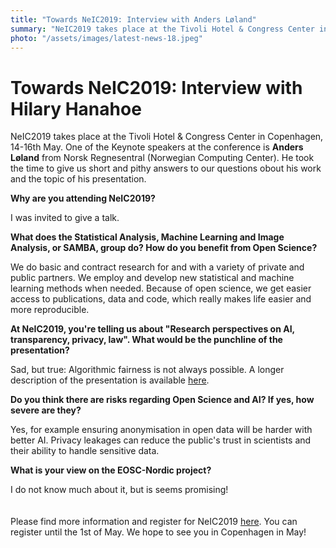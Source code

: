 ```yaml
---
title: "Towards NeIC2019: Interview with Anders Løland"
summary: "NeIC2019 takes place at the Tivoli Hotel & Congress Center in Copenhagen, 14-16th May. One of the Keynote speakers at the conference is Anders Løland from Norsk Regnesentral (Norwegian Computing Center)."
photo: "/assets/images/latest-news-18.jpeg"
---
```


Towards NeIC2019: Interview with Hilary Hanahoe
===============================

<p>NeIC2019 takes place at the Tivoli Hotel & Congress Center in Copenhagen, 14-16th May. One of the Keynote speakers at the conference is <b>Anders Løland</b> from Norsk Regnesentral (Norwegian Computing Center). He took the time to give us short and pithy answers to our questions obout his work and the topic of his presentation. <br></p>


**Why are you attending NeIC2019?**
<p> I was invited to give a talk. </p>

**What does the Statistical Analysis, Machine Learning and Image Analysis, or SAMBA, group do? How do you benefit from Open Science?**
<p> We do basic and contract research for and with a variety of private and public partners. We employ and develop new statistical and machine learning methods when needed. Because of open science, we get easier access to publications, data and code, which really makes life easier and more reproducible. </p>

**At NeIC2019, you're telling us about "Research perspectives on AI, transparency, privacy, law". What would be the punchline of the presentation?**
<p> Sad, but true: Algorithmic fairness is not always possible. A longer description of the presentation is available <a href="https://indico.neic.no/event/18/contributions/176/"> here</a>.</p>

**Do you think there are risks regarding Open Science and AI? If yes, how severe are they?**
<p> Yes, for example ensuring anonymisation in open data will be harder with better AI. Privacy leakages can reduce the public's trust in scientists and their ability to handle sensitive data. </p> 

**What is your view on the EOSC-Nordic project?**
<p> I do not know much about it, but is seems promising!
 <br>
  <br>
  <br>
Please find more information and register for NeIC2019 <a href="https://indico.neic.no/event/18/overview">here</a>. You can register until the 1st of May. We hope to see you in Copenhagen in May! </p>
